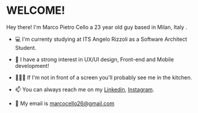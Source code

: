# WELCOME!

Hey there! I'm Marco Pietro Cello a 23 year old guy based in Milan, Italy . 

+  💻 I'm currenty studying at ITS Angelo Rizzoli as a Software Architect Student. 
  
+  👀 I have a strong interest in UX/UI design, Front-end and Mobile development! 
  
+ 👨🏽‍🍳 If I'm not in front of a screen you'll probably see me in the kitchen.

+  📫 You can always reach me on my [Linkedin](https://www.linkedin.com/in/marco-pietro-cello-b85607163/), [Instagram](https://www.instagram.com/pietroncello/).
  
+ 📩  My email is marcocello26@gmail.com

